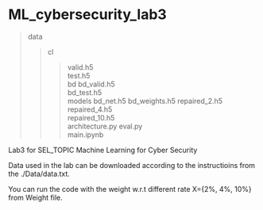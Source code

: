 # ML_cybersecurity_lab3
>data 
>>cl
>>>valid.h5   
>>>test.h5      
>>bd
>>>bd_valid.h5    
>>>bd_test.h5    
>models
>>bd_net.h5
>>bd_weights.h5
>>repaired_2.h5      
>>repaired_4.h5     
>>repaired_10.h5    
>architecture.py
>eval.py              
>main.ipynb    

Lab3 for SEL_TOPIC Machine Learning for Cyber Security

Data used in the lab can be downloaded according to the instructioins from the ./Data/data.txt.

You can run the code with the weight w.r.t different rate X={2%, 4%, 10%} from Weight file.
